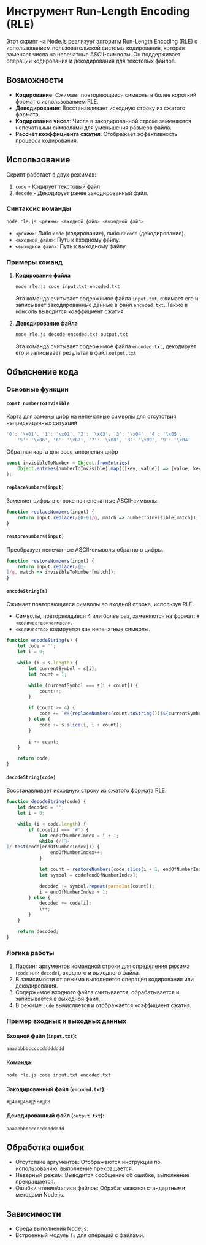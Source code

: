 
# Инструмент Run-Length Encoding (RLE)

Этот скрипт на Node.js реализует алгоритм Run-Length Encoding (RLE) с использованием пользовательской системы кодирования, которая заменяет числа на непечатные ASCII-символы. Он поддерживает операции кодирования и декодирования для текстовых файлов.

## Возможности
- **Кодирование**: Сжимает повторяющиеся символы в более короткий формат с использованием RLE.
- **Декодирование**: Восстанавливает исходную строку из сжатого формата.
- **Кодирование чисел**: Числа в закодированной строке заменяются непечатными символами для уменьшения размера файла.
- **Рассчёт коэффициента сжатия**: Отображает эффективность процесса кодирования.

## Использование
Скрипт работает в двух режимах:
1. `code` - Кодирует текстовый файл.
2. `decode` - Декодирует ранее закодированный файл.

### Синтаксис команды
```bash
node rle.js <режим> <входной_файл> <выходной_файл>
```
- `<режим>`: Либо `code` (кодирование), либо `decode` (декодирование).
- `<входной_файл>`: Путь к входному файлу.
- `<выходной_файл>`: Путь к выходному файлу.

### Примеры команд
1. **Кодирование файла**
   ```bash
   node rle.js code input.txt encoded.txt
   ```
   Эта команда считывает содержимое файла `input.txt`, сжимает его и записывает закодированные данные в файл `encoded.txt`. Также в консоль выводится коэффициент сжатия.

2. **Декодирование файла**
   ```bash
   node rle.js decode encoded.txt output.txt
   ```
   Эта команда считывает содержимое файла `encoded.txt`, декодирует его и записывает результат в файл `output.txt`.

## Объяснение кода

### Основные функции


#### `const numberToInvisible`
Карта для замены цифр на непечатные символы для отсутствия непредвиденных ситуаций

```javascript
'0': '\x01', '1': '\x02', '2': '\x03', '3': '\x04', '4': '\x05',
    '5': '\x06', '6': '\x07', '7': '\x08', '8': '\x09', '9': '\x0A'
```


Обратная карта для восстановления цифр
```javascript
const invisibleToNumber = Object.fromEntries(
    Object.entries(numberToInvisible).map(([key, value]) => [value, key])
);
```


#### `replaceNumbers(input)`
Заменяет цифры в строке на непечатные ASCII-символы.
```javascript
function replaceNumbers(input) {
    return input.replace(/[0-9]/g, match => numberToInvisible[match]);
}
```

#### `restoreNumbers(input)`
Преобразует непечатные ASCII-символы обратно в цифры.
```javascript
function restoreNumbers(input) {
    return input.replace(/[-
]/g, match => invisibleToNumber[match]);
}
```

#### `encodeString(s)`
Сжимает повторяющиеся символы во входной строке, используя RLE.
- Символы, повторяющиеся 4 или более раз, заменяются на формат: `#<количество><символ>`.
- `<количество>` кодируется как непечатные символы.
```javascript
function encodeString(s) {
    let code = '';
    let i = 0;

    while (i < s.length) {
        let currentSymbol = s[i];
        let count = 1;

        while (currentSymbol === s[i + count]) {
            count++;
        }

        if (count >= 4) {
            code += `#${replaceNumbers(count.toString())}${currentSymbol}`;
        } else {
            code += s.slice(i, i + count);
        }

        i += count;
    }

    return code;
}
```

#### `decodeString(code)`
Восстанавливает исходную строку из сжатого формата RLE.
```javascript
function decodeString(code) {
    let decoded = '';
    let i = 0;

    while (i < code.length) {
        if (code[i] === '#') {
            let endOfNumberIndex = i + 1;
            while (/[-
]/.test(code[endOfNumberIndex])) {
                endOfNumberIndex++;
            }

            let count = restoreNumbers(code.slice(i + 1, endOfNumberIndex));
            let symbol = code[endOfNumberIndex];

            decoded += symbol.repeat(parseInt(count));
            i = endOfNumberIndex + 1;
        } else {
            decoded += code[i];
            i++;
        }
    }

    return decoded;
}
```

### Логика работы
1. Парсинг аргументов командной строки для определения режима (`code` или `decode`), входного и выходного файла.
2. В зависимости от режима выполняется операция кодирования или декодирования.
3. Содержимое входного файла считывается, обрабатывается и записывается в выходной файл.
4. В режиме `code` вычисляется и отображается коэффициент сжатия.

### Пример входных и выходных данных
#### Входной файл (`input.txt`):
```
aaaabbbbcccccdddddddd
```

#### Команда:
```bash
node rle.js code input.txt encoded.txt
```

#### Закодированный файл (`encoded.txt`):
```
#4a#4b#5c#8d
```

#### Декодированный файл (`output.txt`):
```
aaaabbbbcccccdddddddd
```

## Обработка ошибок
- Отсутствие аргументов: Отображаются инструкции по использованию, выполнение прекращается.
- Неверный режим: Выводится сообщение об ошибке, выполнение прекращается.
- Ошибки чтения/записи файлов: Обрабатываются стандартными методами Node.js.

## Зависимости
- Среда выполнения Node.js.
- Встроенный модуль `fs` для операций с файлами.

